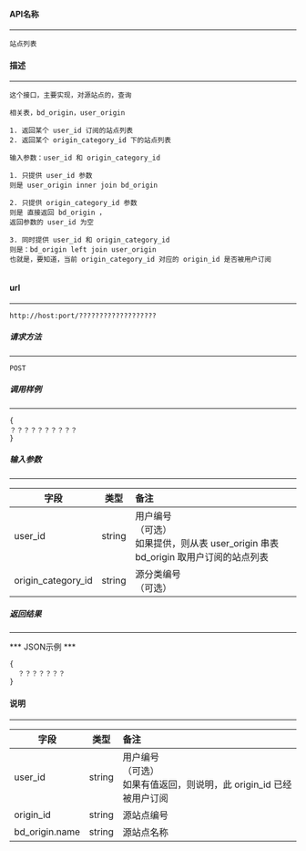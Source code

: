 #### API名称
---
```
站点列表
```

#### 描述
---
```
这个接口，主要实现，对源站点的，查询

相关表，bd_origin，user_origin

1. 返回某个 user_id 订阅的站点列表
2. 返回某个 origin_category_id 下的站点列表

输入参数：user_id 和 origin_category_id 

1. 只提供 user_id 参数
则是 user_origin inner join bd_origin

2. 只提供 origin_category_id 参数
则是 直接返回 bd_origin ，
返回参数的 user_id 为空

3. 同时提供 user_id 和 origin_category_id
则是：bd_origin left join user_origin
也就是，要知道，当前 origin_category_id 对应的 origin_id 是否被用户订阅


```

#### url
---
```
http://host:port/???????????????????
```

##### 请求方法
---
```
POST
```

##### 调用样例
---
```
{
？？？？？？？？？？
}
```

##### 输入参数
---
|字段     |类型     |备注
|---------|:------:|:-------|
|user_id     |string  |  用户编号<br/>（可选）<br/>如果提供，则从表 user_origin 串表 bd_origin 取用户订阅的站点列表  |
|origin_category_id     |string  | 源分类编号<br/>（可选） |

##### 返回结果
---
*** JSON示例 ***
```
{
  ？？？？？？？
}
```

#### 说明
---
|字段     |类型     |备注
|---------|:------:|:-------|
|user_id     |string  |  用户编号<br/>（可选）<br/>如果有值返回，则说明，此 origin_id 已经被用户订阅|
|origin_id     |string  |  源站点编号|
|bd_origin.name     |string  | 源站点名称|


